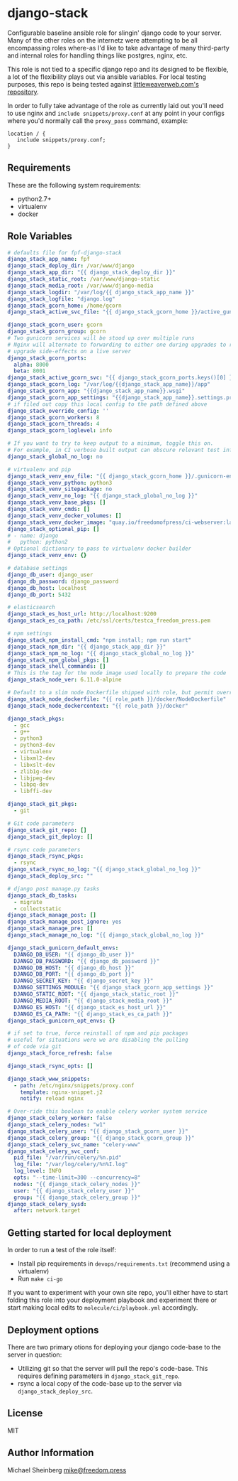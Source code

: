 django-stack
============

Configurable baseline ansible role for slingin' django code to your server. Many of the
other roles on the internetz were attempting to be all encompassing roles where-as 
I'd like to take advantage of many third-party and internal roles for handling
things like postgres, nginx, etc.

This role is not tied to a specific django repo and its designed to be flexible,
a lot of the flexibility plays out via ansible variables. For local testing
purposes, this repo is being tested against [littleweaverweb.com's repository](https://github.com/littleweaver/littleweaverweb.com).

In order to fully take advantage of the role as currently laid out you'll need
to use nginx and `include snippets/proxy.conf` at any point in your configs
where you'd normally call the `proxy_pass` command, example:

```
location / {
   include snippets/proxy.conf;
}
```

Requirements
------------

These are the following system requirements:

* python2.7+
* virtualenv
* docker

Role Variables
--------------

```yaml
# defaults file for fpf-django-stack
django_stack_app_name: fpf
django_stack_deploy_dir: /var/www/django
django_stack_app_dir: "{{ django_stack_deploy_dir }}"
django_stack_static_root: /var/www/django-static
django_stack_media_root: /var/www/django-media
django_stack_logdir: "/var/log/{{ django_stack_app_name }}"
django_stack_logfile: "django.log"
django_stack_gcorn_home: /home/gcorn
django_stack_active_svc_file: "{{ django_stack_gcorn_home }}/active_gunicorn_svc"

django_stack_gcorn_user: gcorn
django_stack_gcorn_group: gcorn
# Two gunicorn services will be stood up over multiple runs
# Nginx will alternate to forwarding to either one during upgrades to reduce
# upgrade side-effects on a live server
django_stack_gcorn_ports:
  alpha: 8000
  beta: 8001
django_stack_active_gcorn_svc: "{{ django_stack_gcorn_ports.keys()[0] }}"
django_stack_gcorn_log: "/var/log/{{django_stack_app_name}}/app"
django_stack_gcorn_app: "{{django_stack_app_name}}.wsgi"
django_stack_gcorn_app_settings: "{{django_stack_app_name}}.settings.production"
# if filed out copy this local config to the path defined above
django_stack_override_config: ''
django_stack_gcorn_workers: 8
django_stack_gcorn_threads: 4
django_stack_gcorn_loglevel: info

# If you want to try to keep output to a minimum, toggle this on.
# For example, in CI verbose built output can obscure relevant test info.
django_stack_global_no_log: no

# virtualenv and pip
django_stack_venv_env_file: "{{ django_stack_gcorn_home }}/.gunicorn-env"
django_stack_venv_python: python3
django_stack_venv_sitepackage: no
django_stack_venv_no_log: "{{ django_stack_global_no_log }}"
django_stack_venv_base_pkgs: []
django_stack_venv_cmds: []
django_stack_venv_docker_volumes: []
django_stack_venv_docker_image: "quay.io/freedomofpress/ci-webserver:latest"
django_stack_optional_pip: []
# - name: django
#   python: python2
# Optional dictionary to pass to virtualenv docker builder
django_stack_venv_env: {}

# database settings
django_db_user: django_user
django_db_password: django_password
django_db_host: localhost
django_db_port: 5432

# elasticsearch
django_stack_es_host_url: http://localhost:9200
django_stack_es_ca_path: /etc/ssl/certs/testca_freedom_press.pem

# npm settings
django_stack_npm_install_cmd: "npm install; npm run start"
django_stack_npm_dir: "{{ django_stack_app_dir }}"
django_stack_npm_no_log: "{{ django_stack_global_no_log }}"
django_stack_npm_global_pkgs: []
django_stack_shell_commands: []
# This is the tag for the node image used locally to prepare the code
django_stack_node_ver: 6.11.0-alpine

# Default to a slim node Dockerfile shipped with role, but permit overrides.
django_stack_node_dockerfile: "{{ role_path }}/docker/NodeDockerfile"
django_stack_node_dockercontext: "{{ role_path }}/docker"

django_stack_pkgs:
  - gcc
  - g++
  - python3
  - python3-dev
  - virtualenv
  - libxml2-dev
  - libxslt-dev
  - zlib1g-dev
  - libjpeg-dev
  - libpq-dev
  - libffi-dev

django_stack_git_pkgs:
  - git

# Git code parameters
django_stack_git_repo: []
django_stack_git_deploy: []

# rsync code parameters
django_stack_rsync_pkgs:
  - rsync
django_stack_rsync_no_log: "{{ django_stack_global_no_log }}"
django_stack_deploy_src: ""

# django post manage.py tasks
django_stack_db_tasks:
  - migrate
  - collectstatic
django_stack_manage_post: []
django_stack_manage_post_ignore: yes
django_stack_manage_pre: []
django_stack_manage_no_log: "{{ django_stack_global_no_log }}"

django_stack_gunicorn_default_envs:
  DJANGO_DB_USER: "{{ django_db_user }}"
  DJANGO_DB_PASSWORD: "{{ django_db_password }}"
  DJANGO_DB_HOST: "{{ django_db_host }}"
  DJANGO_DB_PORT: "{{ django_db_port }}"
  DJANGO_SECRET_KEY: "{{ django_secret_key }}"
  DJANGO_SETTINGS_MODULE: "{{ django_stack_gcorn_app_settings }}"
  DJANGO_STATIC_ROOT: "{{ django_stack_static_root }}"
  DJANGO_MEDIA_ROOT: "{{ django_stack_media_root }}"
  DJANGO_ES_HOST: "{{ django_stack_es_host_url }}"
  DJANGO_ES_CA_PATH: "{{ django_stack_es_ca_path }}"
django_stack_gunicorn_opt_envs: {}

# if set to true, force reinstall of npm and pip packages
# useful for situations were we are disabling the pulling
# of code via git
django_stack_force_refresh: false

django_stack_rsync_opts: []

django_stack_www_snippets:
  - path: /etc/nginx/snippets/proxy.conf
    template: nginx-snippet.j2
    notify: reload nginx

# Over-ride this boolean to enable celery worker system service
django_stack_celery_worker: false
django_stack_celery_nodes: "w1"
django_stack_celery_user: "{{ django_stack_gcorn_user }}"
django_stack_celery_group: "{{ django_stack_gcorn_group }}"
django_stack_celery_svc_name: "celery-www"
django_stack_celery_svc_conf:
  pid_file: "/var/run/celery/%n.pid"
  log_file: "/var/log/celery/%n%I.log"
  log_level: INFO
  opts: "--time-limit=300 --concurrency=8"
  nodes: "{{ django_stack_celery_nodes }}"
  user: "{{ django_stack_celery_user }}"
  group: "{{ django_stack_celery_group }}"
django_stack_celery_sysd:
  after: network.target
```


Getting started for local deployment
------------------------------------

In order to run a test of the role itself:

* Install pip requirements in `devops/requirements.txt` (recommend using a
  virtualenv)
* Run `make ci-go`

If you want to experiment with your own site repo, you'll either have to start
folding this role into your deployment playbook and experiment there or start
making local edits to `molecule/ci/playbook.yml` accordingly.

Deployment options
------------------
There are two primary otions for deploying your django code-base to the
server in question:

* Utilizing git so that the server will pull the repo's code-base. This requires
  defining parameters in `django_stack_git_repo`.
* rsync a local copy of the code-base up to the server via `django_stack_deploy_src`.

License
-------

MIT

Author Information
------------------

Michael Sheinberg <mike@freedom.press>
